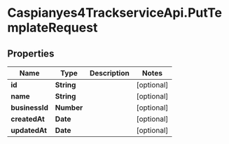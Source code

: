 # Caspianyes4TrackserviceApi.PutTemplateRequest

## Properties
Name | Type | Description | Notes
------------ | ------------- | ------------- | -------------
**id** | **String** |  | [optional] 
**name** | **String** |  | [optional] 
**businessId** | **Number** |  | [optional] 
**createdAt** | **Date** |  | [optional] 
**updatedAt** | **Date** |  | [optional] 
